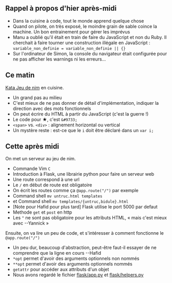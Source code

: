 ## Rappel à propos d'hier après-midi

- Dans la cuisine à code, tout le monde apprend quelque chose
- Quand on pilote, on très exposé, le moindre grain de sable coince la machine.
  Un bon entrainement pour gérer les imprévus
- Manu a oublié qu'il était en train de faire du JavaScript et non du Ruby. Il
  cherchait à faire tourner une construction illégale en JavaScript :
  `variable_non_definie = variable_non_definie || {}`
- Sur l'ordinateur de Simon, la console du navigateur était configurée pour ne
  pas afficher les warnings ni les erreurs...


## Ce matin

[Kata Jeu de nim](http://codingdojo.org/kata/Nim/) en cuisine.

- Un grand pas au milieu
- C'est mieux de ne pas donner de détail d'implémentation, indiquer la
  direction avec des mots fonctionnels
- On peut écrire du HTML à partir du JavaScript (c'est la guerre !)
- Le code pour ★, c'est `&#9733;`
- `<span>` vs. `<div>` : alignement horizontal ou vertical
- Un mystère reste : est-ce que le `i` doit être déclaré dans un `var i;`

## Cette après midi

On met un serveur au jeu de nim.

- Commande Vim `C`
- Introduction à Flask, une librairie python pour faire un serveur web
- Une route correspond à une url
- Le `/` en début de route est obligatoire
- On écrit les routes comme ça `@app.route("/")` par exemple
- Command shell `mv untruc.html templates`
- et Command shell `mv templates/{untruc,bidule}.html`
- [Note pour Hafid pour plus tard] Flask utilise le port 5000 par defaut
- Methode `get` et `post` en http
- Les `"` ne sont pas obligatoire pour les attributs HTML, « mais c'est mieux
  avec --Yannick »

Ensuite, on va lire un peu de code, et s'intéresser à comment fonctionne le
`@app.route("/")`

- Un peu dur, beaucoup d'abstraction, peut-être faut-il essayer de ne
  comprendre que la ligne en cours --Hafid
- `*opt` permet d'avoir des arguments optionnels non nommés
- `**opt` permet d'avoir des arguments optionnels nommés
- `getattr` pour accéder aux attributs d'un objet
- Nous avons regardé le fichier [flask/app.py](https://github.com/mitsuhiko/flask/blob/07fdd1930b947b2cc074706ecdfea908ffdb05b9/flask/app.py) et [flask/helpers.py](https://github.com/mitsuhiko/flask/blob/edb65cc0f056bdfb201531066976e1cb8a90ad1f/flask/helpers.py)
